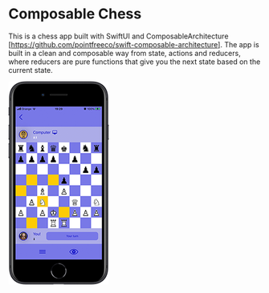 
# Composable Chess

This is a chess app built with SwiftUI and ComposableArchitecture [https://github.com/pointfreeco/swift-composable-architecture]. The app is built in a clean and composable way from state, actions and reducers, where reducers are pure functions that give you the next state based on the current state. 

![iphone screen shot](iPhone-ChessApp.png)

